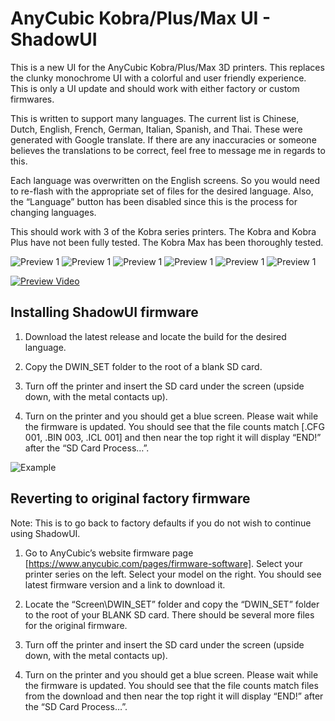 # AnyCubic Kobra/Plus/Max UI - ShadowUI

This is a new UI for the AnyCubic Kobra/Plus/Max 3D printers. This replaces the clunky monochrome UI with a colorful and user friendly experience. This is only a UI update and should work with either factory or custom firmwares.

This is written to support many languages. The current list is Chinese, Dutch, English, French, German, Italian, Spanish, and Thai. These were generated with Google translate. If there are any inaccuracies or someone believes the translations to be correct, feel free to message me in regards to this.

Each language was overwritten on the English screens. So you would need to re-flash with the appropriate set of files for the desired language. Also, the “Language” button has been disabled since this is the process for changing languages.

This should work with 3 of the Kobra series printers. The Kobra and Kobra Plus have not been fully tested. The Kobra Max has been thoroughly tested.

![Preview 1](/Source/Media/121.png)
![Preview 1](/Source/Media/124.png)
![Preview 1](/Source/Media/128.png)
![Preview 1](/Source/Media/140.png)
![Preview 1](/Source/Media/153.png)
![Preview 1](/Source/Media/204.png)

[![Preview Video](https://img.youtube.com/vi/XPdt1kJQ2_s/maxresdefault.jpg)](https://youtu.be/XPdt1kJQ2_s)


## Installing ShadowUI firmware

1. Download the latest release and locate the build for the desired language.

2. Copy the DWIN_SET folder to the root of a blank SD card.

3. Turn off the printer and insert the SD card under the screen (upside down, with the metal contacts up).

4. Turn on the printer and you should get a blue screen. Please wait while the firmware is updated. You should see that the file counts match [.CFG 001, .BIN 003, .ICL 001] and then near the top right it will display “END!” after the “SD Card Process…”. <see photo>

![Example](/Source/Media/Process.jpg)


## Reverting to original factory firmware

Note: This is to go back to factory defaults if you do not wish to continue using ShadowUI.

1. Go to AnyCubic’s website firmware page [https://www.anycubic.com/pages/firmware-software]. Select your printer series on the left. Select your model on the right. You should see latest firmware version and a link to download it.

2. Locate the “Screen\DWIN_SET” folder and copy the “DWIN_SET” folder to the root of your BLANK SD card. There should be several more files for the original firmware.

3. Turn off the printer and insert the SD card under the screen (upside down, with the metal contacts up).

4. Turn on the printer and you should get a blue screen. Please wait while the firmware is updated. You should see that the file counts match files from the download and then near the top right it will display “END!” after the “SD Card Process…”.

